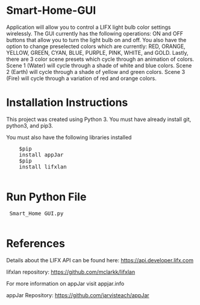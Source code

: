 # Smart-Home-GUI
Application will allow you to control a LIFX light bulb color settings wirelessly. The GUI currently has the following operations: ON and OFF buttons that allow you to turn the light bulb on and off. You also have the option to change preselected colors which are currently: RED, ORANGE, YELLOW, GREEN, CYAN, BLUE, PURPLE, PINK, WHITE, and GOLD. Lastly, there are 3 color scene presets which cycle through an animation of colors. Scene 1 (Water) will cycle through a shade of white and blue colors. Scene 2 (Earth) will cycle through a shade of yellow and green colors. Scene 3 (Fire) will cycle through a variation of red and orange colors.




<h1>Installation Instructions</h1>
This project was created using Python 3. You must have already install git, python3, and pip3.

You must also have the following libraries installed
<div class="highlight highlight-source-shell">
  <pre>
    <span class="pl-smi">$pip</span>
    install appJar
    <span class="pl-smi">$pip</span>
    install lifxlan
  </pre>
 </div>

<h1>Run Python File</h1>
<div class="highlight highlight-source-shell">
 <pre>
 Smart_Home GUI.py
 </pre>
</div>

<h1>References</h1>

Details about the LIFX API can be found here: https://api.developer.lifx.com

lifxlan repository: https://github.com/mclarkk/lifxlan

For more information on appJar visit appjar.info

appJar Repository: https://github.com/jarvisteach/appJar
